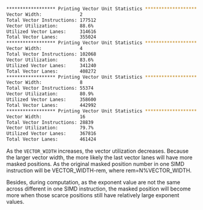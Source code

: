 ```bash
****************** Printing Vector Unit Statistics *******************
Vector Width:              2
Total Vector Instructions: 177512
Vector Utilization:        88.6%
Utilized Vector Lanes:     314616
Total Vector Lanes:        355024
****************** Printing Vector Unit Statistics *******************
Vector Width:              4
Total Vector Instructions: 102068
Vector Utilization:        83.6%
Utilized Vector Lanes:     341240
Total Vector Lanes:        408272
****************** Printing Vector Unit Statistics *******************
Vector Width:              8
Total Vector Instructions: 55374
Vector Utilization:        80.9%
Utilized Vector Lanes:     358600
Total Vector Lanes:        442992
****************** Printing Vector Unit Statistics *******************
Vector Width:              16
Total Vector Instructions: 28839
Vector Utilization:        79.7%
Utilized Vector Lanes:     367816
Total Vector Lanes:        461424
```

As the `VECTOR_WIDTH` increases, the vector utilization decreases. Because the larger vector width, the more likely the last vector lanes will have more masked positions. As the original masked position number in one SIMD instruction will be VECTOR_WIDTH-rem, where rem=N%VECTOR_WIDTH.

Besides, during computation, as the exponent value are not the same across different in one SIMD instruction, the masked position will become more when those scarce positions still have relatively large exponent values.